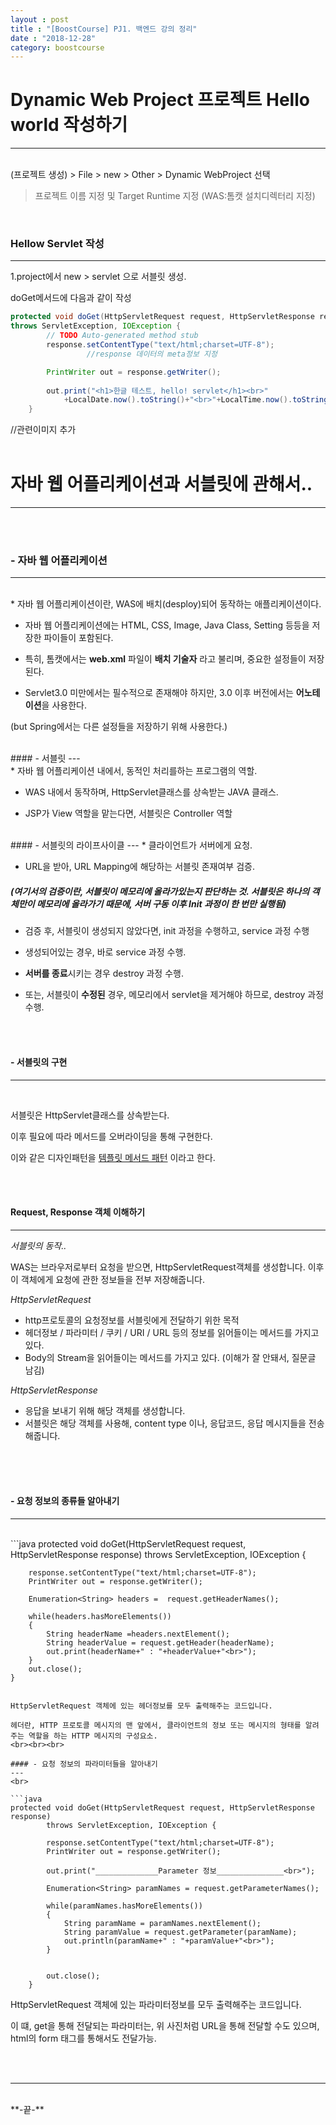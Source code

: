 ```yaml
---
layout : post
title : "[BoostCourse] PJ1. 백엔드 강의 정리"
date : "2018-12-28"
category: boostcourse
---
```



# Dynamic Web Project 프로젝트 Hello world 작성하기
---
<br>
(프로젝트 생성)
> File > new > Other  > Dynamic WebProject 선택

> 프로젝트 이름 지정 및 Target Runtime 지정 (WAS:톰캣 설치디렉터리 지정)

<br>


### Hellow Servlet 작성
---
1.project에서 new > servlet 으로 서블릿 생성.

doGet메서드에 다음과 같이 작성

```java
protected void doGet(HttpServletRequest request, HttpServletResponse response) 
throws ServletException, IOException {
		// TODO Auto-generated method stub
		response.setContentType("text/html;charset=UTF-8");
                 //response 데이터의 meta정보 지정

		PrintWriter out = response.getWriter();
		
		out.print("<h1>한글 테스트, hello! servlet</h1><br>"
			+LocalDate.now().toString()+"<br>"+LocalTime.now().toString());	
	}
```
//관련이미지 추가
<br><br>

# 자바 웹 어플리케이션과 서블릿에 관해서..

---
<br><br>
### - 자바 웹 어플리케이션
---
<br>
* 자바 웹 어플리케이션이란, WAS에 배치(desploy)되어 동작하는 애플리케이션이다.

* 자바 웹 어플리케이션에는 HTML, CSS, Image, Java Class, Setting 등등을 저장한 파이들이 포함된다.

* 특히, 톰캣에서는 <span class="bBorder">**web.xml**</span> 파일이 <span class="bBorder">**배치 기술자**</span> 라고 불리며, 중요한 설정들이 저장된다.

* Servlet3.0 미만에서는 필수적으로 존재해야 하지만, 3.0 이후 버전에서는 **어노테이션**을 사용한다.

(but Spring에서는 다른 설정들을 저장하기 위해 사용한다.)

<br>
#### - 서블릿
---
<br>
* 자바 웹 어플리케이션 내에서, 동적인 처리를하는 프로그램의 역할.

* WAS 내에서 동작하며, HttpServlet클래스를 상속받는 JAVA 클래스.

* JSP가 <span class="bBorder">View</span> 역할을 맡는다면, 서블릿은 <span class="bBorder">Controller</span> 역할


<br>
#### - 서블릿의 라이프사이클
---
* 클라이언트가 서버에게 요청.

* URL을 받아, URL Mapping에 해당하는 서블릿 존재여부 검증.

##### (여기서의 검증이란, 서블릿이 메모리에 올라가있는지 판단하는 것. 서블릿은 하나의 객체만이 메모리에 올라가기 때문에, 서버 구동 이후 Init 과정이 한 번만 실행됨)
* 검증 후, 서블릿이 생성되지 않았다면, init 과정을 수행하고, service 과정 수행 

* 생성되어있는 경우, 바로 service 과정 수행.

* **서버를 종료**시키는 경우 destroy 과정 수행.

* 또는, 서블릿이 **수정된** 경우, 메모리에서 servlet을 제거해야 하므로, destroy 과정 수행.

<br><br>
#### - 서블릿의 구현
---
<br>

서블릿은 HttpServlet클래스를 상속받는다. 

이후 필요에 따라 메서드를 오버라이딩을 통해 구현한다. 

이와 같은 디자인패턴을 [템플릿 메서드 패턴](https://terms.naver.com/entry.nhn?docId=3532974&cid=58528&categoryId=58528) 이라고 한다.

<br><br>
#### Request, Response 객체 이해하기
---

*서블릿의 동작..*

WAS는 브라우저로부터 요청을 받으면, HttpServletRequest객체를 생성합니다. 이후 이 객체에게 요청에 관한 정보들을 전부 저장해줍니다.

*HttpServletRequest*

* http프로토콜의 요청정보를 서블릿에게 전달하기 위한 목적
* 헤더정보 / 파라미터 / 쿠키 / URI / URL 등의 정보를 읽어들이는 메서드를 가지고 있다.
* Body의 Stream을 읽어들이는 메서드를 가지고 있다. (이해가 잘 안돼서, 질문글 남김) 

*HttpServletResponse*
* 응답을 보내기 위해 해당 객체를 생성합니다.
* 서블릿은 해당 객체를 사용해, content type 이나, 응답코드, 응답 메시지들을 전송해줍니다.

<br><br><br>
#### - 요청 정보의 종류들 알아내기
---
<br>
```java
protected void doGet(HttpServletRequest request, HttpServletResponse response) 
		throws ServletException, IOException {

		response.setContentType("text/html;charset=UTF-8");
		PrintWriter out = response.getWriter();
				
		Enumeration<String> headers =  request.getHeaderNames();
		
		while(headers.hasMoreElements())
		{
			String headerName =headers.nextElement();
			String headerValue = request.getHeader(headerName);
			out.print(headerName+" : "+headerValue+"<br>");
		}
		out.close();
	}

``` 

HttpServletRequest 객체에 있는 헤더정보를 모두 출력해주는 코드입니다.

헤더란, HTTP 프로토콜 메시지의 맨 앞에서, 클라이언트의 정보 또는 메시지의 형태를 알려주는 역할을 하는 HTTP 메시지의 구성요소.
<br><br><br>

#### - 요청 정보의 파라미터들을 알아내기
---
<br>

```java
protected void doGet(HttpServletRequest request, HttpServletResponse response) 
		throws ServletException, IOException {

		response.setContentType("text/html;charset=UTF-8");
		PrintWriter out = response.getWriter();

		out.print("______________Parameter 정보_______________<br>");
		
		Enumeration<String> paramNames = request.getParameterNames();
		
		while(paramNames.hasMoreElements())
		{
			String paramName = paramNames.nextElement();
			String paramValue = request.getParameter(paramName);
			out.println(paramName+" : "+paramValue+"<br>");
		}
		

		out.close();
	}
```

HttpServletRequest 객체에 있는 파라미터정보를 모두 출력해주는 코드입니다.

이 떄, get을 통해 전달되는 파라미터는, 위 사진처럼 URL을 통해 전달할 수도 있으며, html의 form 태그를 통해서도 전달가능.

<br><br>

---
<br>
**-끝-**